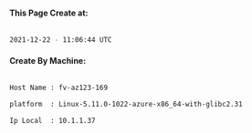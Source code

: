 
   
#### This Page Create at:

```bash

2021-12-22 - 11:06:44 UTC

```

#### Create By Machine:

```bash

Host Name : fv-az123-169

platform  : Linux-5.11.0-1022-azure-x86_64-with-glibc2.31

Ip Local  : 10.1.1.37

```

